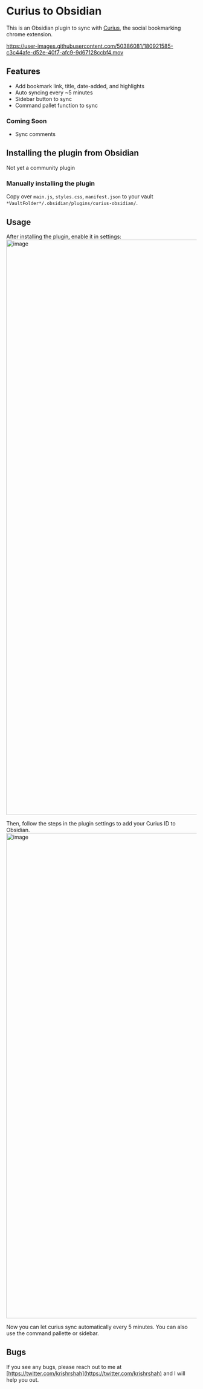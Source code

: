 # Curius to Obsidian
This is an Obsidian plugin to sync with [Curius](https://curius.app), the social bookmarking chrome extension. 

https://user-images.githubusercontent.com/50386081/180921585-c3c44afe-d52e-40f7-afc9-9d67128ccbf4.mov

## Features
- Add bookmark link, title, date-added, and highlights
- Auto syncing every ~5 minutes
- Sidebar button to sync
- Command pallet function to sync

### Coming Soon
- Sync comments

## Installing the plugin from Obsidian
Not yet a community plugin

### Manually installing the plugin
Copy over `main.js`, `styles.css`, `manifest.json` to your vault `*VaultFolder*/.obsidian/plugins/curius-obsidian/`.

## Usage
After installing the plugin, enable it in settings:
<img width="1522" alt="image" src="https://user-images.githubusercontent.com/50386081/180922787-2daf5470-611d-4591-b8a8-d4b4b81f90b3.png">

Then, follow the steps in the plugin settings to add your Curius ID to Obsidian.
<img width="1284" alt="image" src="https://user-images.githubusercontent.com/50386081/180923110-9962b180-b48f-4802-9550-f099319172ea.png">

Now you can let curius sync automatically every 5 minutes. You can also use the command pallette or sidebar.

## Bugs
If you see any bugs, please reach out to me at [https://twitter.com/krishrshah](https://twitter.com/krishrshah) and I will help you out.



